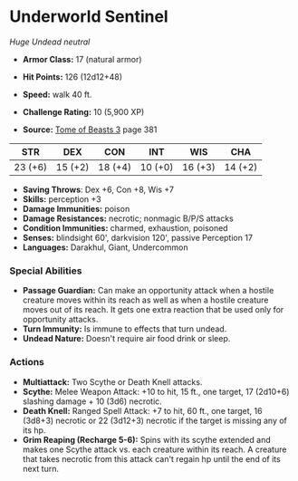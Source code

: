 # Underworld Sentinel

*Huge* *Undead* *neutral*

- **Armor Class:** 17 (natural armor)
- **Hit Points:** 126 (12d12+48)
- **Speed:** walk 40 ft.

- **Challenge Rating:** 10 (5,900 XP)
- **Source:** [Tome of Beasts 3](https://koboldpress.com/kpstore/product/tome-of-beasts-3-for-5th-edition/) page 381

| STR | DEX | CON | INT | WIS | CHA |
| --- | --- | --- | --- | --- | --- |
| 23 (+6) | 15 (+2) | 18 (+4) | 10 (+0) | 16 (+3) | 14 (+2) |

- **Saving Throws**: Dex +6, Con +8, Wis +7
- **Skills:** perception +3
- **Damage Immunities:** poison
- **Damage Resistances:** necrotic; nonmagic B/P/S attacks
- **Condition Immunities:** charmed, exhaustion, poisoned
- **Senses:** blindsight 60', darkvision 120', passive Perception 17
- **Languages:** Darakhul, Giant, Undercommon

### Special Abilities

- **Passage Guardian:** Can make an opportunity attack when a hostile creature moves within its reach as well as when a hostile creature moves out of its reach. It gets one extra reaction that be used only for opportunity attacks.
- **Turn Immunity:** Is immune to effects that turn undead.
- **Undead Nature:** Doesn't require air food drink or sleep.

### Actions

- **Multiattack:** Two Scythe or Death Knell attacks.
- **Scythe:** Melee Weapon Attack: +10 to hit, 15 ft., one target, 17 (2d10+6) slashing damage + 10 (3d6) necrotic.
- **Death Knell:** Ranged Spell Attack: +7 to hit, 60 ft., one target, 16 (3d8+3) necrotic or 22 (3d12+3) necrotic if the target is missing any of its hp.
- **Grim Reaping (Recharge 5-6):** Spins with its scythe extended and makes one Scythe attack vs. each creature within its reach. A creature that takes necrotic from this attack can't regain hp until the end of its next turn.


